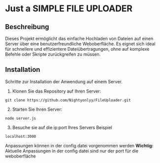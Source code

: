 # Just a SIMPLE FILE UPLOADER

## Beschreibung

Dieses Projekt ermöglicht das einfache Hochladen von Dateien auf einen Server über eine benutzerfreundliche Weboberfläche. Es eignet sich ideal für schnellere und effizientere Dateiübertragungen, ohne auf komplexe Befehle oder Skripte zurückgreifen zu müssen.

## Installation
Schritte zur Installation der Anwendung auf einem Server.

1. Klonen Sie das Repository auf Ihren Server:
```shell
git clone https://github.com/Nightyonlyy/FileUploader.git
```
2. Starten Sie Ihren Server:
```shell
node server.js
```
3. Besuche sie auf die ip:port Ihres Servers
Beispiel
```shell
localhost:3000
```

Anpassungen können in der config datei vorgenommen werden
**Wichtig:**
Aktuelle Anpassungen in der config datei sind nur der port für die weboberfläche
